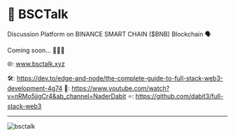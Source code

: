 # 🔸 BSCTalk
Discussion Platform on BINANCE SMART CHAIN ($BNB) Blockchain 🗣


Coming soon... 🤫🤫🤫

🌐: www.bsctalk.xyz

🛠: https://dev.to/edge-and-node/the-complete-guide-to-full-stack-web3-development-4g74
🚨: https://www.youtube.com/watch?v=nRMo5jjgCr4&ab_channel=NaderDabit
⭐️: https://github.com/dabit3/full-stack-web3

<hr />

![bsctalk](https://user-images.githubusercontent.com/113842155/196002501-b288b585-e0c6-4443-b791-87294ab39fbc.png)
 
 
 
 
 
 
